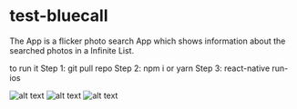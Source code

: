 # test-bluecall
The App is a flicker photo search App which shows information about the searched photos in a Infinite List.

to run it 
Step 1: git pull repo
Step 2: npm i or yarn
Step 3: react-native run-ios 

![alt text](https://raw.githubusercontent.com/maninderbawavip/test-bluecall/master/path/screenshots/1.png)
![alt text](https://raw.githubusercontent.com/maninderbawavip/test-bluecall/master/path/screenshots/2.png)
![alt text](https://raw.githubusercontent.com/maninderbawavip/test-bluecall/master/path/screenshots/3.png)